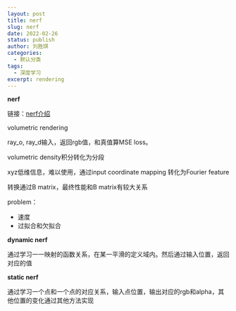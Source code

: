 ```yaml
---
layout: post
title: nerf
slug: nerf
date: 2022-02-26
status: publish
author: 刘胜琪
categories: 
  - 默认分类
tags: 
  - 深度学习
excerpt: rendering
---
```


**nerf**

链接：[nerf介绍](https://www.youtube.com/watch?v=otly9jcZ0Jg&t=5215s)

volumetric rendering

ray_o, ray_d输入，返回rgb值，和真值算MSE loss。

volumetric density积分转化为分段

xyz低维信息，难以使用，通过input coordinate mapping 转化为Fourier feature

转换通过B matrix，最终性能和B matrix有较大关系

problem：

- 速度
- 过拟合和欠拟合



**dynamic nerf**

通过学习一一映射的函数关系，在某一平滑的定义域内。然后通过输入位置，返回对应的值



**static nerf**

通过学习一个点和一个点的对应关系，输入点位置，输出对应的rgb和alpha，其他位置的变化通过其他方法实现